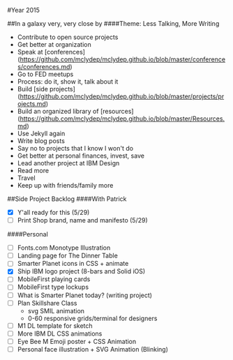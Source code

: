 #Year 2015

##In a galaxy very, very close by
####Theme: Less Talking, More Writing
* Contribute to open source projects
* Get better at organization
* Speak at [conferences] (https://github.com/mclydep/mclydep.github.io/blob/master/conferences/conferences.md)
* Go to FED meetups
* Process: do it, show it, talk about it
* Build [side projects] (https://github.com/mclydep/mclydep.github.io/blob/master/projects/projects.md)
* Build an organized library of [resources] (https://github.com/mclydep/mclydep.github.io/blob/master/Resources.md)
* Use Jekyll again
* Write blog posts
* Say no to projects that I know I won't do
* Get better at personal finances, invest, save
* Lead another project at IBM Design
* Read more
* Travel
* Keep up with friends/family more

##Side Project Backlog
####With Patrick
* [x] Y'all ready for this (5/29)
* [ ] Print Shop brand, name and manifesto (5/29)

####Personal
* [ ] Fonts.com Monotype Illustration
* [ ] Landing page for The Dinner Table
* [ ] Smarter Planet icons in CSS + animate
* [x] Ship IBM logo project (8-bars and Solid iOS)
* [ ] MobileFirst playing cards
* [ ] MobileFirst type lockups
* [ ] What is Smarter Planet today? (writing project)
* [ ] Plan Skillshare Class
	* svg SMIL animation
	* 0-60 responsive grids/terminal for designers
* [ ] M1 DL template for sketch
* [ ] More IBM DL CSS animations
* [ ] Eye Bee M Emoji poster + CSS Animation
* [ ] Personal face illustration + SVG Animation (Blinking)